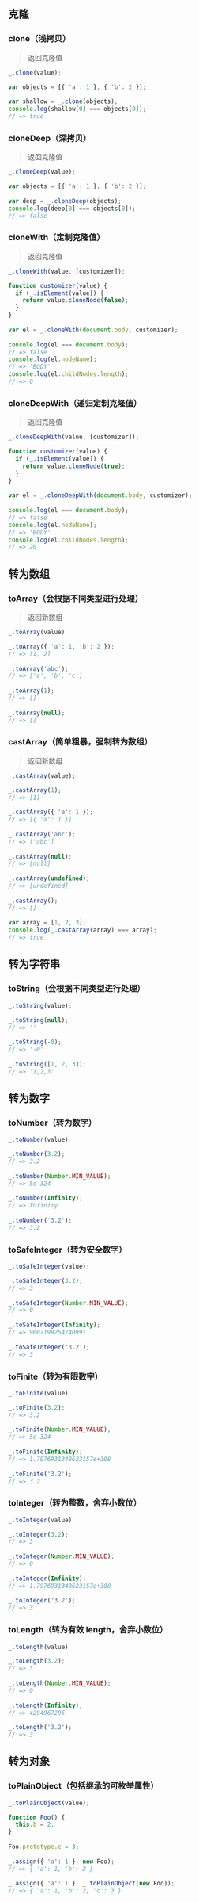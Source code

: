 ## 克隆

### clone（浅拷贝）
> 返回克隆值

```javascript
_.clone(value);
```
```javascript
var objects = [{ 'a': 1 }, { 'b': 2 }];
 
var shallow = _.clone(objects);
console.log(shallow[0] === objects[0]);
// => true
```

### cloneDeep（深拷贝）
> 返回克隆值

```javascript
_.cloneDeep(value);
```
```javascript
var objects = [{ 'a': 1 }, { 'b': 2 }];
 
var deep = _.cloneDeep(objects);
console.log(deep[0] === objects[0]);
// => false
```

### cloneWith（定制克隆值）
> 返回克隆值

```javascript
_.cloneWith(value, [customizer]);
```
```javascript
function customizer(value) {
  if (_.isElement(value)) {
    return value.cloneNode(false);
  }
}
 
var el = _.cloneWith(document.body, customizer);
 
console.log(el === document.body);
// => false
console.log(el.nodeName);
// => 'BODY'
console.log(el.childNodes.length);
// => 0
```

### cloneDeepWith（递归定制克隆值）
> 返回克隆值

```javascript
_.cloneDeepWith(value, [customizer]);
```
```javascript
function customizer(value) {
  if (_.isElement(value)) {
    return value.cloneNode(true);
  }
}
 
var el = _.cloneDeepWith(document.body, customizer);
 
console.log(el === document.body);
// => false
console.log(el.nodeName);
// => 'BODY'
console.log(el.childNodes.length);
// => 20
```

## 转为数组

### toArray（会根据不同类型进行处理）
> 返回新数组

```javascript
_.toArray(value)
```
```javascript
_.toArray({ 'a': 1, 'b': 2 });
// => [1, 2]
 
_.toArray('abc');
// => ['a', 'b', 'c']
 
_.toArray(1);
// => []
 
_.toArray(null);
// => []
```

### castArray（简单粗暴，强制转为数组）
> 返回新数组

```javascript
_.castArray(value);
```
```javascript
_.castArray(1);
// => [1]
 
_.castArray({ 'a': 1 });
// => [{ 'a': 1 }]
 
_.castArray('abc');
// => ['abc']
 
_.castArray(null);
// => [null]
 
_.castArray(undefined);
// => [undefined]
 
_.castArray();
// => []
 
var array = [1, 2, 3];
console.log(_.castArray(array) === array);
// => true
```

## 转为字符串

### toString（会根据不同类型进行处理）

```javascript
_.toString(value);
```
```javascript
_.toString(null);
// => ''
 
_.toString(-0);
// => '-0'
 
_.toString([1, 2, 3]);
// => '1,2,3'
```

## 转为数字

### toNumber（转为数字）

```javascript
_.toNumber(value)
```
```javascript
_.toNumber(3.2);
// => 3.2
 
_.toNumber(Number.MIN_VALUE);
// => 5e-324
 
_.toNumber(Infinity);
// => Infinity
 
_.toNumber('3.2');
// => 3.2
```

### toSafeInteger（转为安全数字）

```javascript
_.toSafeInteger(value);
```
```javascript
_.toSafeInteger(3.2);
// => 3
 
_.toSafeInteger(Number.MIN_VALUE);
// => 0
 
_.toSafeInteger(Infinity);
// => 9007199254740991
 
_.toSafeInteger('3.2');
// => 3
```

### toFinite（转为有限数字）

```javascript
_.toFinite(value)
```
```javascript
_.toFinite(3.2);
// => 3.2
 
_.toFinite(Number.MIN_VALUE);
// => 5e-324
 
_.toFinite(Infinity);
// => 1.7976931348623157e+308
 
_.toFinite('3.2');
// => 3.2
```

### toInteger（转为整数，舍弃小数位）

```javascript
_.toInteger(value)
```
```javascript
_.toInteger(3.2);
// => 3
 
_.toInteger(Number.MIN_VALUE);
// => 0
 
_.toInteger(Infinity);
// => 1.7976931348623157e+308
 
_.toInteger('3.2');
// => 3
```

### toLength（转为有效 length，舍弃小数位）

```javascript
_.toLength(value)
```
```javascript
_.toLength(3.2);
// => 3
 
_.toLength(Number.MIN_VALUE);
// => 0
 
_.toLength(Infinity);
// => 4294967295
 
_.toLength('3.2');
// => 3
```

## 转为对象

### toPlainObject（包括继承的可枚举属性）

```javascript
_.toPlainObject(value);
```
```javascript
function Foo() {
  this.b = 2;
}
 
Foo.prototype.c = 3;
 
_.assign({ 'a': 1 }, new Foo);
// => { 'a': 1, 'b': 2 }
 
_.assign({ 'a': 1 }, _.toPlainObject(new Foo));
// => { 'a': 1, 'b': 2, 'c': 3 }
```
